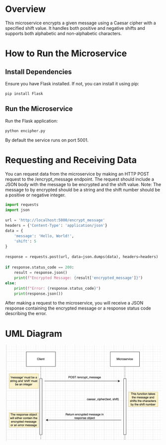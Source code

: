 

# Overview

This microservice encrypts a given message using a Caesar cipher with a specified shift value. It handles both positive and negative shifts and supports both alphabetic and non-alphabetic characters.

# How to Run the Microservice

## Install Dependencies

Ensure you have Flask installed. If not, you can install it using pip:

`pip install Flask`

## Run the Microservice

Run the Flask application:

`python encipher.py`

By default the service runs on port 5001.

# Requesting and Receiving Data

You can request data from the microservice by making an HTTP POST request to the /encrypt_message endpoint. The request should include a JSON body with the message to be encrypted and the shift value. Note: The message to by encrypted should be a string and the shift number should be a positive or negative integer.

```python
import requests
import json

url = 'http://localhost:5000/encrypt_message'
headers = {'Content-Type': 'application/json'}
data = {
    'message': 'Hello, World!',
    'shift': 5
}

response = requests.post(url, data=json.dumps(data), headers=headers)

if response.status_code == 200:
    result = response.json()
    print(f"Encrypted Message: {result['encrypted_message']}")
else:
    print(f"Error: {response.status_code}")
    print(response.json())

```

After making a request to the microservice, you will receive a JSON response containing the encrypted message or a response status code describing the error.

# UML Diagram

![uml diagram of functionality](uml_diagram.png)



